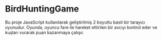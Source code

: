 # BirdHuntingGame
Bu proje  JavaScript kullanılarak geliştirilmiş 2 boyutlu basit bir tarayıcı oyunudur. Oyunda, oyuncu fare ile hareket ettirilen bir avcıyı kontrol eder ve kuşları vurarak puan kazanmaya çalışır.

